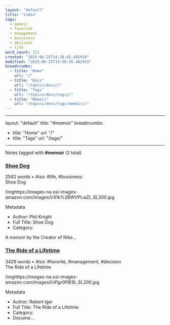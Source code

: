 ```yaml
---
layout: "default"
title: "index"
tags:
  - memoir
  - favorite
  - management
  - bussiness
  - decision
  - life
word_count: 153
created: "2025-06-25T14:36:45.482910"
modified: "2025-06-25T14:36:45.482910"
breadcrumbs:
  - title: "Home"
    url: "/"
  - title: "Docs"
    url: "/topics/docs//"
  - title: "Tags"
    url: "/topics/docs/tags//"
  - title: "Memoir"
    url: "/topics/docs/tags/memoir//"
---
```

---
layout: "default"
title: "#memoir"
breadcrumbs:
  - title: "Home"
    url: "/"
  - title: "Tags"
    url: "/tags/"
---
Notes tagged with **#memoir** (2 total)

<div class="note-grid">

<div class="note-card">
    <h3><a href="highlights/books/shoe-dog/">Shoe Dog</a></h3>
    <div class="note-meta">
        2542 words
        • Also: #life, #bussiness
    </div>
    <div class="note-excerpt">Shoe Dog

!imghttps://images-na.ssl-images-amazon.com/images/I/41k%2BWVPLwZL._SL200_.jpg

 Metadata

- Author: Phil Knight
- Full Title: Shoe Dog
- Category: 

A memoir by the Creator of Nike...</div>
</div>

<div class="note-card">
    <h3><a href="highlights/books/the-ride-of-a-lifetime/">The Ride of a Lifetime</a></h3>
    <div class="note-meta">
        3429 words
        • Also: #favorite, #management, #decision
    </div>
    <div class="note-excerpt">The Ride of a Lifetime

!imghttps://images-na.ssl-images-amazon.com/images/I/41gr0fllE9L._SL200_.jpg

 Metadata

- Author: Robert Iger
- Full Title: The Ride of a Lifetime
- Category:
- Docume...</div>
</div>
</div>